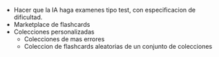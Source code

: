 - Hacer que la IA haga examenes tipo test, con especificacion de dificultad.
- Marketplace de flashcards
- Colecciones personalizadas
   - Colecciones de mas errores
   - Coleccion de flashcards aleatorias de un conjunto de colecciones
